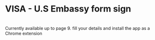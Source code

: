 # VISA - U.S Embassy form sign 
#
Currently available up to page 9. fill your details and install the app as a Chrome extension

